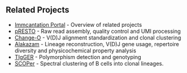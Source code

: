 Related Projects
-------------------------------------------------------------------------------

* [Immcantation Portal](http://immcantation.readthedocs.io) - 
  Overview of related projects
* [pRESTO](http://presto.readthedocs.io) - 
  Raw read assembly, quality control and UMI processing 
* [Change-O](http://changeo.readthedocs.io) - 
  V(D)J alignment standardization and clonal clustering
* [Alakazam](http://alakazam.readthedocs.io) - 
  Lineage reconstruction, V(D)J gene usage, repertoire diversity and 
  physicochemical property analysis
* [TIgGER](http://tigger.readthedocs.io) - 
  Polymorphism detection and genotyping
* [SCOPer](https://scoper.readthedocs.io) -
  Spectral clustering of B cells into clonal lineages.